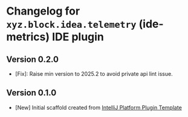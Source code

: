 <!-- Keep a Changelog guide -> https://keepachangelog.com -->

# Changelog for `xyz.block.idea.telemetry` (ide-metrics) IDE plugin

## Version 0.2.0
* [Fix]: Raise min version to 2025.2 to avoid private api lint issue.

## Version 0.1.0
* [New] Initial scaffold created from [IntelliJ Platform Plugin Template](https://github.com/JetBrains/intellij-platform-plugin-template)
